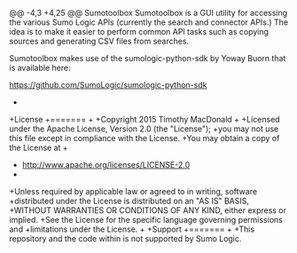 @@ -4,3 +4,25 @@ Sumotoolbox
 Sumotoolbox is a GUI utility for accessing the various Sumo Logic APIs (currently the search
 and connector APIs.) The idea is to make it easier to perform common API tasks such as copying
 sources and generating CSV files from searches.

 Sumotoolbox makes use of the sumologic-python-sdk by Yoway Buorn that is available here:

 https://github.com/SumoLogic/sumologic-python-sdk

+
+License
+=======
+
+Copyright 2015 Timothy MacDonald
+
+Licensed under the Apache License, Version 2.0 (the "License");
+you may not use this file except in compliance with the License.
+You may obtain a copy of the License at
+
+    http://www.apache.org/licenses/LICENSE-2.0
+
+Unless required by applicable law or agreed to in writing, software
+distributed under the License is distributed on an "AS IS" BASIS,
+WITHOUT WARRANTIES OR CONDITIONS OF ANY KIND, either express or implied.
+See the License for the specific language governing permissions and
+limitations under the License.
+
+Support
+=======
+
+This repository and the code within is not supported by Sumo Logic.